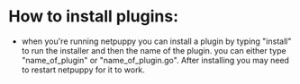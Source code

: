 # How to install plugins:
- when you're running netpuppy you can install a plugin by typing "install" to run the installer and then the name of the plugin. you can either type "name_of_plugin" or "name_of_plugin.go". After installing you may need to restart netpuppy for it to work.
